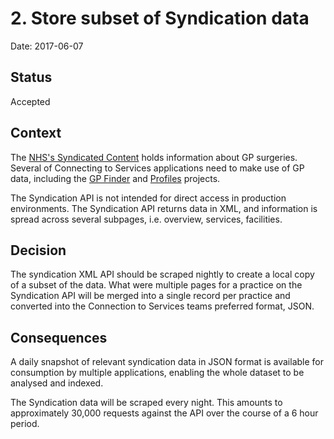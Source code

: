 # 2. Store subset of Syndication data

Date: 2017-06-07

## Status

Accepted

## Context

The [NHS's Syndicated Content](http://www.nhs.uk/aboutNHSChoices/professionals/syndication/Pages/Webservices.aspx) holds information about GP surgeries.
Several of Connecting to Services applications need to make use of GP data, including the [GP Finder](https://github.com/nhsuk/gp-finder)
and [Profiles](https://github.com/nhsuk/profiles) projects.

The Syndication API is not intended for direct access in production environments.
The Syndication API returns data in XML, and information is spread across several subpages, i.e. overview, services, facilities.

## Decision

The syndication XML API should be scraped nightly to create a local copy of a subset of the data.
What were multiple pages for a practice on the Syndication API will be merged into a single record per practice and converted into the Connection to Services teams
preferred format, JSON. 

## Consequences

A daily snapshot of relevant syndication data in JSON format is available for consumption by multiple applications, enabling the whole dataset to be analysed and indexed.

The Syndication data will be scraped every night. This amounts to approximately 30,000 requests against the API over the course of a 6 hour period. 
